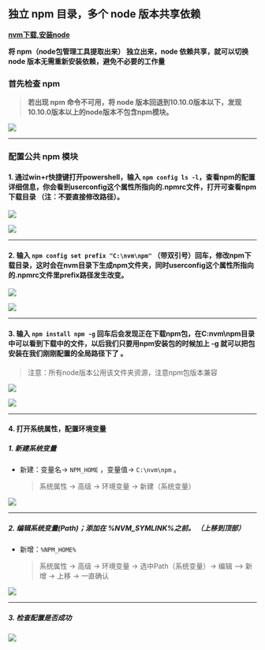 ## 独立 npm 目录，多个 node 版本共享依赖 

**[nvm下载,安装node](./nvm_install.md)**   

**将 npm（node包管理工具提取出来） 独立出来，node 依赖共享，就可以切换 node 版本无需重新安装依赖，避免不必要的工作量**   

### 首先检查 npm    

> **若出现 npm 命令不可用，将 node 版本回退到10.10.0版本以下，发现10.10.0版本以上的node版本不包含npm模块。**   

![](../../assets/images/nvm_p_a.png)


--- 

### 配置公共 npm 模块

#### 1. 通过win+r快捷键打开powershell，输入 `npm config ls -l`，查看npm的配置详细信息，你会看到userconfig这个属性所指向的.npmrc文件，打开可查看npm下载目录 （注：不要直接修改路径）。   

![](../../assets/images/nvm_p_b.png)

![](../../assets/images/nvm_p_c.png)

---

#### 2. 输入 `npm config set prefix "C:\nvm\npm"` （带双引号）回车，修改npm下载目录，这时会在nvm目录下生成npm文件夹，同时userconfig这个属性所指向的.npmrc文件里prefix路径发生改变。

![](../../assets/images/nvm_p_d.png)

![](../../assets/images/nvm_p_e.png)

---

#### 3. 输入 `npm install npm -g` 回车后会发现正在下载npm包，在C:nvm\npm目录中可以看到下载中的文件，以后我们只要用npm安装包的时候加上 -g 就可以把包安装在我们刚刚配置的全局路径下了 。
> 注意：所有node版本公用该文件夹资源，注意npm包版本兼容

![](../../assets/images/nvm_p_f.png)

![](../../assets/images/nvm_p_g.png)

---

#### 4. 打开系统属性，配置环境变量   

##### 1. 新建系统变量   

* 新建：变量名-> `NPM_HOME` ，变量值-> `C:\nvm\npm` 。

    > 系统属性 -> 高级 -> 环境变量 -> 新建（系统变量）

![](../../assets/images/nvm_p_h.png)

---

##### 2. 编辑系统变量(Path)；**添加在 %NVM_SYMLINK%之前**。 （上移到顶部）   

* 新增：`%NPM_HOME%`   

    > 系统属性 -> 高级 -> 环境变量 -> 选中Path（系统变量）-> 编辑 —> 新增 -> 上移 -> 一直确认

![](../../assets/images/nvm_p_i.png)

---

##### 3. 检查配置是否成功

![](../../assets/images/nvm_p_j.png)







